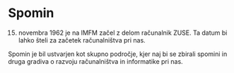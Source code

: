 # Spomin

15. novembra 1962 je na IMFM začel z delom računalnik ZUSE. Ta datum bi lahko šteli za začetek računalništva pri nas. 

Spomin je bil ustvarjen kot skupno področje, kjer naj bi se zbirali spomini in druga gradiva o razvoju računalništva in informatike pri nas.



<!--
**spomin/spomin** is a ✨ _special_ ✨ repository because its `README.md` (this file) appears on your GitHub profile.

Here are some ideas to get you started:

Hi there 👋

- 🔭 I’m currently working on ...
- 🌱 I’m currently learning ...
- 👯 I’m looking to collaborate on ...
- 🤔 I’m looking for help with ...
- 💬 Ask me about ...
- 📫 How to reach me: ...
- 😄 Pronouns: ...
- ⚡ Fun fact: ...
-->
